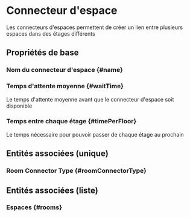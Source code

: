 <!--- THIS FILE IS GENERATED PLEASE DO NOT EDIT IT DIRECTLY --->
# Connecteur d'espace

Les connecteurs d'espaces permettent de créer un lien entre plusieurs espaces dans des étages différents

## Propriétés de base

### Nom du connecteur d'espace {#name}
        

### Temps d'attente moyenne {#waitTime}
        
Le temps d'attente moyenne avant que le connecteur d'espace soit disponible
### Temps entre chaque étage {#timePerFloor}
        
Le temps nécessaire pour pouvoir passer de chaque étage au prochain

## Entités associées (unique)

###  Room Connector Type {#roomConnectorType}
        


## Entités associées (liste)

### Espaces {#rooms}
        




